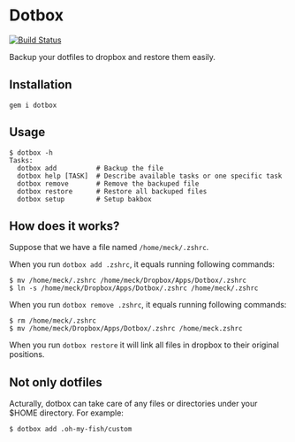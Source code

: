 # Dotbox

[![Build Status](https://travis-ci.org/yesmeck/dotbox.png?branch=master)](https://travis-ci.org/yesmeck/dotbox)

Backup your dotfiles to dropbox and restore them easily.

## Installation

```
gem i dotbox
```

## Usage

```
$ dotbox -h
Tasks:
  dotbox add          # Backup the file
  dotbox help [TASK]  # Describe available tasks or one specific task
  dotbox remove       # Remove the backuped file
  dotbox restore      # Restore all backuped files
  dotbox setup        # Setup bakbox
```

## How does it works?

Suppose that we have a file named `/home/meck/.zshrc`.

When you run `dotbox add .zshrc`, it equals running following commands:
```
$ mv /home/meck/.zshrc /home/meck/Dropbox/Apps/Dotbox/.zshrc
$ ln -s /home/meck/Dropbox/Apps/Dotbox/.zshrc /home/meck/.zshrc
```

When you run `dotbox remove .zshrc`, it equals running following commands:
```
$ rm /home/meck/.zshrc
$ mv /home/meck/Dropbox/Apps/Dotbox/.zshrc /home/meck.zshrc
```

When you run `dotbox restore` it will link all files in dropbox to  their original positions.

## Not only dotfiles

Acturally, dotbox can take care of any files or directories under your $HOME directory. For example:
```
$ dotbox add .oh-my-fish/custom
```

